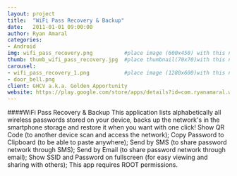 ```yaml
---
layout: project
title:  "WiFi Pass Recovery & Backup"
date:   2011-01-01 09:00:00
author: Ryan Amaral
categories:
- Android
img: wifi_pass_recovery.png			 #place image (600x450) with this name in /assets/img/project/
thumb: thumb_wifi_pass_recovery.jpg  #place thumbnail(70x70)with this name in /assets/img/blog/thumbs/
carousel:
- wifi_pass_recovery_1.png			 #place image (1280x600)with this name in /assets/img/project/carousel/
- door_bell.png             
client: GHCV a.k.a. Golden Apportunity
website: https://play.google.com/store/apps/details?id=com.ryanamaral.wifi.passwords
---
```

####WiFi Pass Recovery & Backup
This application lists alphabetically all wireless passwords stored on your device, backs up the network's in the smartphone storage and restore it when you want with one click! Show QR Code (to another device scan and access the network); Copy Password to Clipboard (to be able to paste anywhere); Send by SMS (to share password network through SMS); Send by Email (to share password network through email); Show SSID and Password on fullscreen (for easy viewing and sharing with others); This app requires ROOT permissions.
